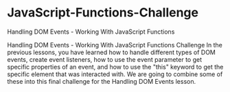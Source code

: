 # JavaScript-Functions-Challenge
Handling DOM Events - Working With JavaScript Functions

Handling DOM Events - Working With JavaScript Functions Challenge
In the previous lessons, you have learned how to handle different types of DOM events, create event listeners, how to use the event parameter to get specific properties of an event, and how to use the "this" keyword to get the specific element that was interacted with. We are going to combine some of these into this final challenge for the Handling DOM Events lesson.
